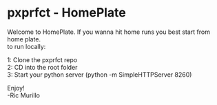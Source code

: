 pxprfct - HomePlate
=======

Welcome to HomePlate. If you wanna hit home runs you best start from home plate.
<br/>
to run locally:

1: Clone the pxprfct repo
<br/>
2: CD into the root folder
<br/>
3: Start your python server (python -m SimpleHTTPServer 8260)
<br/>

Enjoy!
<br/>
-Ric Murillo
